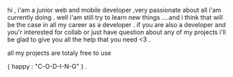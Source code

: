 hi ,
i'am a junior web and mobile developer ,very passionate about all i'am currently doing . 
well i'am still try to learn new things ....and i think that will be the case in all my career as a developer .
if you are also a developer and you'r interested for collab or just have question about any of my projects i'll be glad to give you all the help that you need <3 . 

all my projects are totaly free to use  

{ happy : "C-O-D-I-N-G" } .
